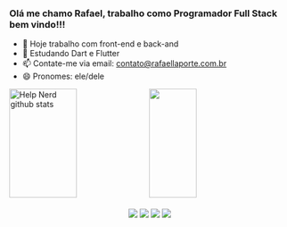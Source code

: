 ### Olá me chamo Rafael, trabalho como Programador Full Stack bem vindo!!!

- 🔭 Hoje trabalho com front-end e back-and
- 🌱 Estudando Dart e Flutter
- 📫 Contate-me via email: contato@rafaellaporte.com.br
- 😄 Pronomes: ele/dele



<div align="left">  
  <img width="49%" height="195px" src="https://github-readme-stats.vercel.app/api?username=rafaellaporte&show_icons=true&count_private=true&hide_border=true&title_color=836FFF&icon_color=FF00FF&text_color=DDA0DD&bg_color=1C1C1C" alt="Help Nerd github stats" /> 
  <img width="41%" height="195px" src="https://github-readme-stats.vercel.app/api/top-langs/?username=rafaellaporte&layout=compact&hide_border=true&title_color=836FFF&text_color=DDA0DD&bg_color=1C1C1C" />
</div>

<div align="center">
  <br>
  <a href="https://www.youtube.com/channel/UCyUCGokzzKq7rfCo0iiAqWA" target="_blank"><img src="https://img.shields.io/badge/YouTube-FF0000?style=for-the-badge&logo=youtube&logoColor=white" target="_blank"></a>
  <a href="https://www.instagram.com/rafaellaportedev" target="_blank"><img src="https://img.shields.io/badge/-Instagram-%23E4405F?style=for-the-badge&logo=instagram&logoColor=white" target="_blank"></a>
  <a href="https://discord.gg/2pcSkxgW" target="_blank"><img src="https://img.shields.io/badge/Discord-7289DA?style=for-the-badge&logo=discord&logoColor=white" target="_blank"></a> 
  <a href="https://www.linkedin.com/in/rafaellaporte" target="_blank"><img src="https://img.shields.io/badge/-LinkedIn-%230077B5?style=for-the-badge&logo=linkedin&logoColor=white" target="_blank"></a> 
  </div>
